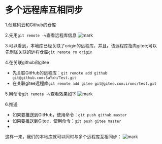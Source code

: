 # 多个远程库互相同步
1.创建码云和Github的仓库

2.先用`git remote -v`查看远程库信息
![mark](http://qn.huat.xyz/win/20200316/P8J0LaNpVT6I.png)

3.可以看到，本地库已经关联了origin的远程库，并且，该远程库指向gitee;可以先删除关联的远程仓库`git remote rm origin`

4.在关联github和gitee
- 先关联GitHub的远程库：`git remote add github git@github.com:SuYxh/Test.git`
- 在关联gitee远程库`git remote add gitee git@gitee.com:ironc/test.git`

5.用命令`git remote -v`查看效果如下
![mark](http://qn.huat.xyz/win/20200316/VtYysgVyUb5m.png)

6.推送
- 如果要推送到GitHub，使用命令：`git push github master`
- 如果要推送到Gitee，使用命令：`git push gitee master`
- 

这样一来，我们的本地库就可以同时与多个远程库互相同步：
![mark](http://qn.huat.xyz/win/20200316/4YAbxQ7CaaMS.png)





